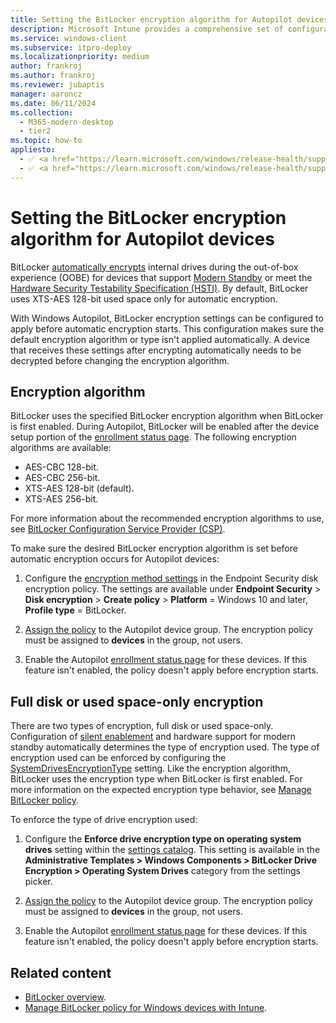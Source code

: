 ```yaml
---
title: Setting the BitLocker encryption algorithm for Autopilot devices
description: Microsoft Intune provides a comprehensive set of configuration options to manage BitLocker on Windows devices.
ms.service: windows-client
ms.subservice: itpro-deploy
ms.localizationpriority: medium
author: frankroj
ms.author: frankroj
ms.reviewer: jubaptis
manager: aaroncz
ms.date: 06/11/2024
ms.collection:
  - M365-modern-desktop
  - tier2
ms.topic: how-to
appliesto:
  - ✅ <a href="https://learn.microsoft.com/windows/release-health/supported-versions-windows-client" target="_blank">Windows 11</a>
  - ✅ <a href="https://learn.microsoft.com/windows/release-health/supported-versions-windows-client" target="_blank">Windows 10</a>
---
```


# Setting the BitLocker encryption algorithm for Autopilot devices

BitLocker [automatically encrypts](/windows-hardware/design/device-experiences/oem-bitlocker#bitlocker-automatic-device-encryption) internal drives during the out-of-box experience (OOBE) for devices that support [Modern Standby](/windows-hardware/design/device-experiences/modern-standby) or meet the [Hardware Security Testability Specification (HSTI)](/windows-hardware/test/hlk/testref/hardware-security-testability-specification). By default, BitLocker uses XTS-AES 128-bit used space only for automatic encryption.

With Windows Autopilot, BitLocker encryption settings can be configured to apply before automatic encryption starts. This configuration makes sure the default encryption algorithm or type isn't applied automatically. A device that receives these settings after encrypting automatically needs to be decrypted before changing the encryption algorithm.

## Encryption algorithm

BitLocker uses the specified BitLocker encryption algorithm when BitLocker is first enabled. During Autopilot, BitLocker will be enabled after the device setup portion of the [enrollment status page](enrollment-status.md). The following encryption algorithms are available:

- AES-CBC 128-bit.
- AES-CBC 256-bit.
- XTS-AES 128-bit (default).
- XTS-AES 256-bit.

For more information about the recommended encryption algorithms to use, see [BitLocker Configuration Service Provider (CSP)](/windows/client-management/mdm/bitlocker-csp).

To make sure the desired BitLocker encryption algorithm is set before automatic encryption occurs for Autopilot devices:

1. Configure the [encryption method settings](/intune/intune-service/protect/encrypt-devices#create-an-endpoint-security-policy-for-bitlocker) in the Endpoint Security disk encryption policy. The settings are available under **Endpoint Security** > **Disk encryption** > **Create policy** > **Platform** = Windows 10 and later, **Profile type** = BitLocker.

1. [Assign the policy](/intune/intune-service/configuration/device-profile-assign) to the Autopilot device group. The encryption policy must be assigned to **devices** in the group, not users.

1. Enable the Autopilot [enrollment status page](enrollment-status.md) for these devices. If this feature isn't enabled, the policy doesn't apply before encryption starts.

## Full disk or used space-only encryption

There are two types of encryption, full disk or used space-only. Configuration of [silent enablement](/intune/intune-service/protect/encrypt-devices#silently-enable-bitlocker-on-devices) and hardware support for modern standby automatically determines the type of encryption used. The type of encryption used can be enforced by configuring the [SystemDrivesEncryptionType](/windows/client-management/mdm/bitlocker-csp) setting. Like the encryption algorithm, BitLocker uses the encryption type when BitLocker is first enabled. For more information on the expected encryption type behavior, see [Manage BitLocker policy](/intune/intune-service/protect/encrypt-devices#full-disk-vs-used-space-only-encryption).

To enforce the type of drive encryption used:

1. Configure the **Enforce drive encryption type on operating system drives** setting within the [settings catalog](/intune/intune-service/configuration/settings-catalog). This setting is available in the **Administrative Templates > Windows Components > BitLocker Drive Encryption > Operating System Drives** category from the settings picker.

1. [Assign the policy](/intune/intune-service/configuration/device-profile-assign) to the Autopilot device group. The encryption policy must be assigned to **devices** in the group, not users.

1. Enable the Autopilot [enrollment status page](enrollment-status.md) for these devices. If this feature isn't enabled, the policy doesn't apply before encryption starts.

## Related content

- [BitLocker overview](/windows/security/information-protection/bitlocker/bitlocker-overview).
- [Manage BitLocker policy for Windows devices with Intune](/intune/intune-service/protect/encrypt-devices).
